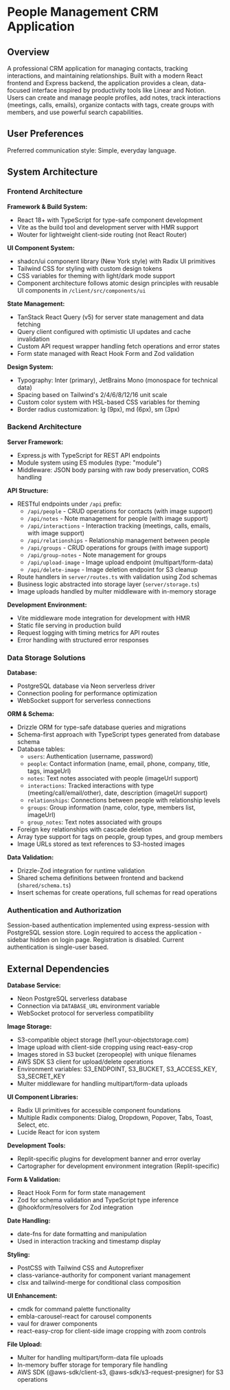 # People Management CRM Application

## Overview

A professional CRM application for managing contacts, tracking interactions, and maintaining relationships. Built with a modern React frontend and Express backend, the application provides a clean, data-focused interface inspired by productivity tools like Linear and Notion. Users can create and manage people profiles, add notes, track interactions (meetings, calls, emails), organize contacts with tags, create groups with members, and use powerful search capabilities.

## User Preferences

Preferred communication style: Simple, everyday language.

## System Architecture

### Frontend Architecture

**Framework & Build System:**
- React 18+ with TypeScript for type-safe component development
- Vite as the build tool and development server with HMR support
- Wouter for lightweight client-side routing (not React Router)

**UI Component System:**
- shadcn/ui component library (New York style) with Radix UI primitives
- Tailwind CSS for styling with custom design tokens
- CSS variables for theming with light/dark mode support
- Component architecture follows atomic design principles with reusable UI components in `/client/src/components/ui`

**State Management:**
- TanStack React Query (v5) for server state management and data fetching
- Query client configured with optimistic UI updates and cache invalidation
- Custom API request wrapper handling fetch operations and error states
- Form state managed with React Hook Form and Zod validation

**Design System:**
- Typography: Inter (primary), JetBrains Mono (monospace for technical data)
- Spacing based on Tailwind's 2/4/6/8/12/16 unit scale
- Custom color system with HSL-based CSS variables for theming
- Border radius customization: lg (9px), md (6px), sm (3px)

### Backend Architecture

**Server Framework:**
- Express.js with TypeScript for REST API endpoints
- Module system using ES modules (type: "module")
- Middleware: JSON body parsing with raw body preservation, CORS handling

**API Structure:**
- RESTful endpoints under `/api` prefix:
  - `/api/people` - CRUD operations for contacts (with image support)
  - `/api/notes` - Note management for people (with image support)
  - `/api/interactions` - Interaction tracking (meetings, calls, emails, with image support)
  - `/api/relationships` - Relationship management between people
  - `/api/groups` - CRUD operations for groups (with image support)
  - `/api/group-notes` - Note management for groups
  - `/api/upload-image` - Image upload endpoint (multipart/form-data)
  - `/api/delete-image` - Image deletion endpoint for S3 cleanup
- Route handlers in `server/routes.ts` with validation using Zod schemas
- Business logic abstracted into storage layer (`server/storage.ts`)
- Image uploads handled by multer middleware with in-memory storage

**Development Environment:**
- Vite middleware mode integration for development with HMR
- Static file serving in production build
- Request logging with timing metrics for API routes
- Error handling with structured error responses

### Data Storage Solutions

**Database:**
- PostgreSQL database via Neon serverless driver
- Connection pooling for performance optimization
- WebSocket support for serverless connections

**ORM & Schema:**
- Drizzle ORM for type-safe database queries and migrations
- Schema-first approach with TypeScript types generated from database schema
- Database tables:
  - `users`: Authentication (username, password)
  - `people`: Contact information (name, email, phone, company, title, tags, imageUrl)
  - `notes`: Text notes associated with people (imageUrl support)
  - `interactions`: Tracked interactions with type (meeting/call/email/other), date, description (imageUrl support)
  - `relationships`: Connections between people with relationship levels
  - `groups`: Group information (name, color, type, members list, imageUrl)
  - `group_notes`: Text notes associated with groups
- Foreign key relationships with cascade deletion
- Array type support for tags on people, group types, and group members
- Image URLs stored as text references to S3-hosted images

**Data Validation:**
- Drizzle-Zod integration for runtime validation
- Shared schema definitions between frontend and backend (`shared/schema.ts`)
- Insert schemas for create operations, full schemas for read operations

### Authentication and Authorization

Session-based authentication implemented using express-session with PostgreSQL session store. Login required to access the application - sidebar hidden on login page. Registration is disabled. Current authentication is single-user based.

## External Dependencies

**Database Service:**
- Neon PostgreSQL serverless database
- Connection via `DATABASE_URL` environment variable
- WebSocket protocol for serverless compatibility

**Image Storage:**
- S3-compatible object storage (hel1.your-objectstorage.com)
- Image upload with client-side cropping using react-easy-crop
- Images stored in S3 bucket (zeropeople) with unique filenames
- AWS SDK S3 client for upload/delete operations
- Environment variables: S3_ENDPOINT, S3_BUCKET, S3_ACCESS_KEY, S3_SECRET_KEY
- Multer middleware for handling multipart/form-data uploads

**UI Component Libraries:**
- Radix UI primitives for accessible component foundations
- Multiple Radix components: Dialog, Dropdown, Popover, Tabs, Toast, Select, etc.
- Lucide React for icon system

**Development Tools:**
- Replit-specific plugins for development banner and error overlay
- Cartographer for development environment integration (Replit-specific)

**Form & Validation:**
- React Hook Form for form state management
- Zod for schema validation and TypeScript type inference
- @hookform/resolvers for Zod integration

**Date Handling:**
- date-fns for date formatting and manipulation
- Used in interaction tracking and timestamp display

**Styling:**
- PostCSS with Tailwind CSS and Autoprefixer
- class-variance-authority for component variant management
- clsx and tailwind-merge for conditional class composition

**UI Enhancement:**
- cmdk for command palette functionality
- embla-carousel-react for carousel components
- vaul for drawer components
- react-easy-crop for client-side image cropping with zoom controls

**File Upload:**
- Multer for handling multipart/form-data file uploads
- In-memory buffer storage for temporary file handling
- AWS SDK (@aws-sdk/client-s3, @aws-sdk/s3-request-presigner) for S3 operations